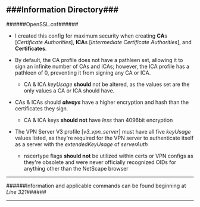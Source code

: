 ###Information Directory###
---
######OpenSSL.cnf######
  - I created this config for maximum security when creating **CA**s [_Certificate Authorities_], **ICA**s [_Intermediate Certificate Authorities_], and **Certificates**.

- By default, the CA profile does not have a pathleen set, allowing it to sign an infinite number of CAs and ICAs; however, the ICA profile has a pathleen of 0, preventing it from signing any CA or ICA. 
  - CA & ICA _keyUsage_ **should** not be altered, as the values set are the only values a CA or ICA should have.

- CAs & ICAs should **_always_** have a higher encryption and hash than the certificates they sign.
  - CA & ICA keys **should not** have _less_ than 4096bit encryption

- The VPN Server V3 profile [_v3_vpn_server_] must have all five _keyUsage_ values listed, as they're required for the VPN server to authenticate itself as a server with the _extendedKeyUsage_ of _serverAuth_
  - nscertype flags **should not** be utilized within certs or VPN configs as they're obsolete and were never officially recognized OIDs for anything other than the NetScape browser 


***
######Information and applicable commands can be found beginning at _Line 321_######
***

